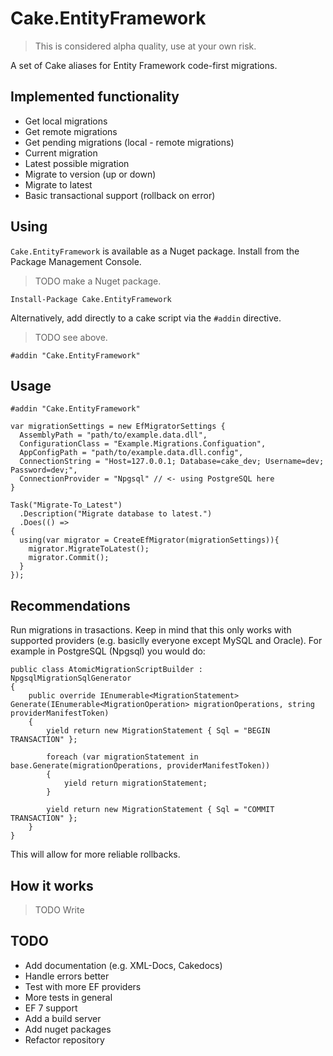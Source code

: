 # Cake.EntityFramework

> This is considered alpha quality, use at your own risk.

A set of Cake aliases for Entity Framework code-first migrations.

## Implemented functionality

* Get local migrations
* Get remote migrations
* Get pending migrations (local - remote migrations)
* Current migration
* Latest possible migration
* Migrate to version (up or down)
* Migrate to latest
* Basic transactional support (rollback on error)

## Using

`Cake.EntityFramework` is available as a Nuget package. Install from the Package Management Console.

> TODO make a Nuget package. 

```
Install-Package Cake.EntityFramework
```

Alternatively, add directly to a cake script via the `#addin` directive.

> TODO see above.

```
#addin "Cake.EntityFramework"
```

## Usage

```
#addin "Cake.EntityFramework"

var migrationSettings = new EfMigratorSettings {
  AssemblyPath = "path/to/example.data.dll",
  ConfigurationClass = "Example.Migrations.Configuation",
  AppConfigPath = "path/to/example.data.dll.config",
  ConnectionString = "Host=127.0.0.1; Database=cake_dev; Username=dev; Password=dev;",
  ConnectionProvider = "Npgsql" // <- using PostgreSQL here
}

Task("Migrate-To_Latest")
  .Description("Migrate database to latest.")
  .Does(() =>
{
  using(var migrator = CreateEfMigrator(migrationSettings)){
    migrator.MigrateToLatest();
    migrator.Commit();
  }
});
```

## Recommendations

Run migrations in trasactions. Keep in mind that this only works with supported providers (e.g. basiclly everyone except MySQL and Oracle). For example in PostgreSQL (Npgsql) you would do:

```
public class AtomicMigrationScriptBuilder : NpgsqlMigrationSqlGenerator
{
    public override IEnumerable<MigrationStatement> Generate(IEnumerable<MigrationOperation> migrationOperations, string providerManifestToken)
    {
        yield return new MigrationStatement { Sql = "BEGIN TRANSACTION" };

        foreach (var migrationStatement in base.Generate(migrationOperations, providerManifestToken))
        {
            yield return migrationStatement;
        }

        yield return new MigrationStatement { Sql = "COMMIT TRANSACTION" };
    }
}
```

This will allow for more reliable rollbacks. 

## How it works

> TODO Write

## TODO

* Add documentation (e.g. XML-Docs, Cakedocs)
* Handle errors better
* Test with more EF providers
* More tests in general
* EF 7 support
* Add a build server
* Add nuget packages
* Refactor repository
